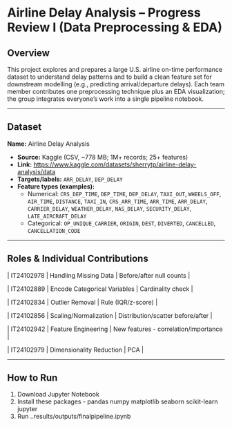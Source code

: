 # Airline Delay Analysis – Progress Review I (Data Preprocessing \& EDA)



## Overview



This project explores and prepares a large U.S. airline on-time performance dataset to understand delay patterns and to build a clean feature set for downstream modelling (e.g., predicting arrival/departure delays). Each team member contributes one preprocessing technique plus an EDA visualization; the group integrates everyone’s work into a single pipeline notebook.



---



## Dataset


**Name:** Airline Delay Analysis  
- **Source:** Kaggle (CSV, ~778 MB; 1M+ records; 25+ features)  
- **Link:** https://www.kaggle.com/datasets/sherrytp/airline-delay-analysis/data  
- **Targets/labels:** `ARR_DELAY`, `DEP_DELAY`  
- **Feature types (examples):**  
  - Numerical: `CRS_DEP_TIME`, `DEP_TIME`, `DEP_DELAY`, `TAXI_OUT`, `WHEELS_OFF`, `AIR_TIME`, `DISTANCE`, `TAXI_IN`, `CRS_ARR_TIME`, `ARR_TIME`, `ARR_DELAY`, `CARRIER_DELAY`, `WEATHER_DELAY`, `NAS_DELAY`, `SECURITY_DELAY`, `LATE_AIRCRAFT_DELAY`  
  - Categorical: `OP_UNIQUE_CARRIER`, `ORIGIN`, `DEST`, `DIVERTED`, `CANCELLED`, `CANCELLATION_CODE`  


---


## Roles & Individual Contributions


| IT24102978 | Handling Missing Data | Before/after null counts |

| IT24102889 | Encode Categorical Variables | Cardinality check |

| IT24102834 | Outlier Removal | Rule (IQR/z-score) |

| IT24102856 | Scaling/Normalization | Distribution/scatter before/after |

| IT24102942 | Feature Engineering | New features - correlation/importance |

| IT24102979 | Dimensionality Reduction  | PCA |


---


## How to Run



1. Download Jupyter Notebook
2. Install these packages - pandas numpy matplotlib seaborn scikit-learn jupyter
3. Run ..results/outputs/finalpipeline.ipynb



